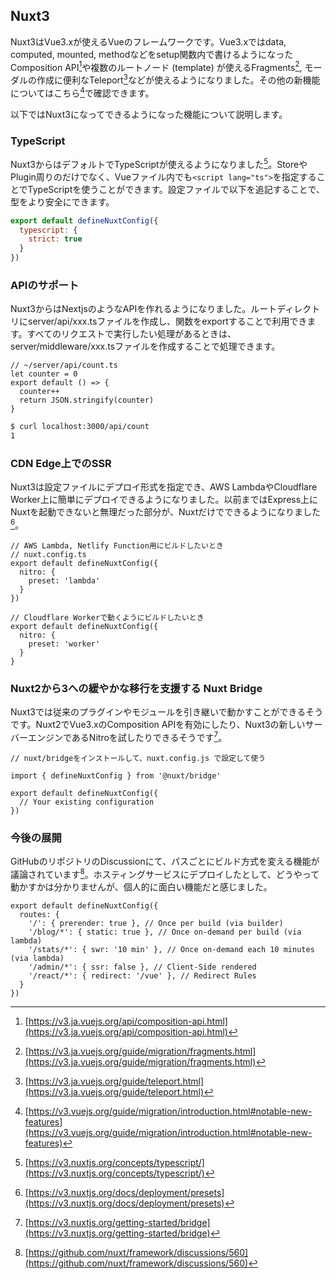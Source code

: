 ## Nuxt3
Nuxt3はVue3.xが使えるVueのフレームワークです。Vue3.xではdata, computed, mounted,  methodなどをsetup関数内で書けるようになったComposition API[^composition_api]や複数のルートノード (template) が使えるFragments[^nuxt3_fragments], モーダルの作成に便利なTeleport[^nuxt3_teleport]などが使えるようになりました。その他の新機能についてはこちら[^nuxt3_features]で確認できます。

以下ではNuxt3になってできるようになった機能について説明します。

### TypeScript
Nuxt3からはデフォルトでTypeScriptが使えるようになりました[^nuxt3_ts]。StoreやPlugin周りのだけでなく、Vueファイル内でも`<script lang="ts">`を指定することでTypeScriptを使うことができます。設定ファイルで以下を追記することで、型をより安全にできます。

```javascript
export default defineNuxtConfig({
  typescript: {
    strict: true
  }
})
```

### APIのサポート
Nuxt3からはNextjsのようなAPIを作れるようになりました。ルートディレクトリにserver/api/xxx.tsファイルを作成し、関数をexportすることで利用できます。すべてのリクエストで実行したい処理があるときは、server/middleware/xxx.tsファイルを作成することで処理できます。

```tsx
// ~/server/api/count.ts
let counter = 0
export default () => {
  counter++
  return JSON.stringify(counter)
}
```

```bash
$ curl localhost:3000/api/count
1
```

### CDN Edge上でのSSR
Nuxt3は設定ファイルにデプロイ形式を指定でき、AWS LambdaやCloudflare Worker上に簡単にデプロイできるようになりました。以前まではExpress上にNuxtを起動できないと無理だった部分が、Nuxtだけでできるようになりました[^nuxt3_preset]。

```tsx
// AWS Lambda, Netlify Function用にビルドしたいとき
// nuxt.config.ts
export default defineNuxtConfig({
  nitro: {
    preset: 'lambda'
  }
})
```

```tsx
// Cloudflare Workerで動くようにビルドしたいとき
export default defineNuxtConfig({
  nitro: {
    preset: 'worker'
  }
}
```

### Nuxt2から3への緩やかな移行を支援する Nuxt Bridge
Nuxt3では従来のプラグインやモジュールを引き継いで動かすことができるそうです。Nuxt2でVue3.xのComposition APIを有効にしたり、Nuxt3の新しいサーバーエンジンであるNitroを試したりできるそうです[^nuxt3_bridge]。

```tsx
// nuxt/bridgeをインストールして、nuxt.config.js で設定して使う

import { defineNuxtConfig } from '@nuxt/bridge'

export default defineNuxtConfig({
  // Your existing configuration
})
```

### 今後の展開
GitHubのリポジトリのDiscussionにて、パスごとにビルド方式を変える機能が議論されています[^nuxt3_path_build]。ホスティングサービスにデプロイしたとして、どうやって動かすかは分かりませんが、個人的に面白い機能だと感じました。

```tsx
export default defineNuxtConfig({
  routes: {
    '/': { prerender: true }, // Once per build (via builder)
    '/blog/*': { static: true }, // Once on-demand per build (via lambda)
    '/stats/*': { swr: '10 min' }, // Once on-demand each 10 minutes (via lambda)
    '/admin/*': { ssr: false }, // Client-Side rendered
    '/react/*': { redirect: '/vue' }, // Redirect Rules
  }
})
```

[^composition_api]: [https://v3.ja.vuejs.org/api/composition-api.html](https://v3.ja.vuejs.org/api/composition-api.html)
[^nuxt3_fragments]: [https://v3.ja.vuejs.org/guide/migration/fragments.html](https://v3.ja.vuejs.org/guide/migration/fragments.html)
[^nuxt3_features]: [https://v3.vuejs.org/guide/migration/introduction.html#notable-new-features](https://v3.vuejs.org/guide/migration/introduction.html#notable-new-features)
[^nuxt3_teleport]: [https://v3.ja.vuejs.org/guide/teleport.html](https://v3.ja.vuejs.org/guide/teleport.html)
[^nuxt3_ts]: [https://v3.nuxtjs.org/concepts/typescript/](https://v3.nuxtjs.org/concepts/typescript/)
[^nuxt3_preset]: [https://v3.nuxtjs.org/docs/deployment/presets](https://v3.nuxtjs.org/docs/deployment/presets)
[^nuxt3_bridge]: [https://v3.nuxtjs.org/getting-started/bridge](https://v3.nuxtjs.org/getting-started/bridge)
[^nuxt3_path_build]: [https://github.com/nuxt/framework/discussions/560](https://github.com/nuxt/framework/discussions/560)

